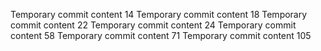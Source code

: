 Temporary commit content 14
Temporary commit content 18
Temporary commit content 22
Temporary commit content 24
Temporary commit content 58
Temporary commit content 71
Temporary commit content 105
